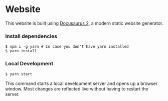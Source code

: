 # Website

This website is built using [Docusaurus 2](https://docusaurus.io/), a modern static website generator.

### Install dependencies

```
$ npm i -g yarn # In case you don't have yarn installed
$ yarn install
```

### Local Development

```
$ yarn start
```

This command starts a local development server and opens up a browser window. Most changes are reflected live without having to restart the server.
